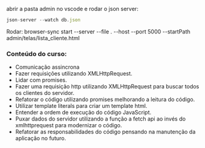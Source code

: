 abrir a pasta admin no vscode e 
rodar o json server: 
```js
json-server --watch db.json
```

Rodar: browser-sync start --server --file . --host --port 5000 --startPath admin/telas/lista_cliente.html

### Conteúdo do curso:
- Comunicação assincrona
- Fazer requisições utilizando XMLHttpRequest.
- Lidar com promises.
- Fazer uma requisição http utilizando XMLHttpRequest para buscar todos os clientes do servidor.
- Refatorar o código utilizando promises melhorando a leitura do código.
- Utilizar template literals para criar um template html.
- Entender a ordem de execução do código JavaScript.
- Puxar dados do servidor utilizando a função a fetch api ao invés do xmlhttprequest para modernizar o código.
- Refatorar as responsabilidades do código pensando na manutenção da aplicação no futuro.
